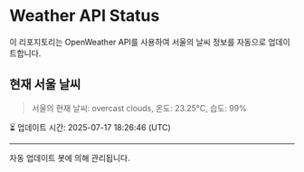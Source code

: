 
# Weather API Status

이 리포지토리는 OpenWeather API를 사용하여 서울의 날씨 정보를 자동으로 업데이트합니다.

## 현재 서울 날씨
> 서울의 현재 날씨: overcast clouds, 온도: 23.25°C, 습도: 99%

⏳ 업데이트 시간: 2025-07-17 18:26:46 (UTC)

---
자동 업데이트 봇에 의해 관리됩니다.
